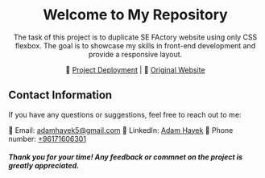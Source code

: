<h1 align="center">Welcome to My Repository</h1>

<p></p>

<p align="center">
  The task of this project is to duplicate SE FActory website using only CSS flexbox. The goal is to showcase my skills in front-end development and provide a responsive layout.
</p>

<p align="center">
  🔗 <a href="https://adamhayek2002.github.io/se-website-clone/home.html">Project Deployment</a> | 
  📄 <a href="https://www.sefactory.io/">Original Website</a>
</p>



## Contact Information

If you have any questions or suggestions, feel free to reach out to me:

📧 Email: [adamhayek5@gmail.com](mailto:adamhayek5@gmail.com)
💼 LinkedIn: [Adam Hayek](https://www.linkedin.com/in/adam-hayek-a96147182?lipi=urn%3Ali%3Apage%3Ad_flagship3_profile_view_base_contact_details%3BKonzYvlQQ12FLfVkaySmkg%3D%3D)
📱 Phone number: [+96171606301](https://api.whatsapp.com/send?phone=96171606301)
<h5>Thank you for your time! Any feedback or commnet on the project is greatly appreciated.</h5>
